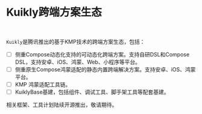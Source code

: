# Kuikly跨端方案生态
<br>

``Kuikly``是腾讯推出的基于KMP技术的跨端方案生态，包括：

- [ ] 侧重Compose动态化支持的可动态化跨端方案。支持自研DSL和Compose DSL，支持安卓、iOS、鸿蒙、Web、小程序等平台。
- [ ] 侧重原生Compose鸿蒙适配的静态内置跨端解决方案。支持安卓、iOS、鸿蒙平台。
- [ ] KMP 鸿蒙适配工具链。
- [ ] KuiklyBase基建，包括组件、调试工具、脚手架工具等配套基建。

相关框架、工具计划陆续开源推出，敬请期待。
